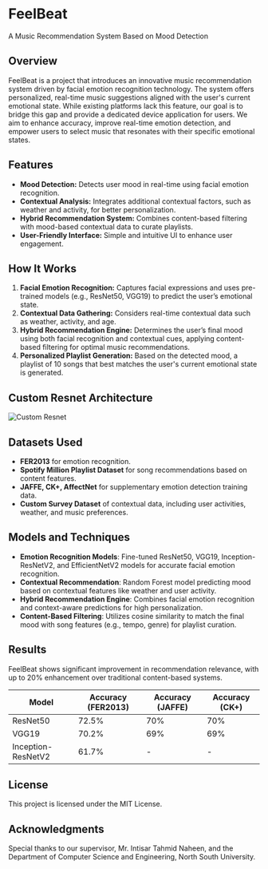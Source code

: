 # FeelBeat

A Music Recommendation System Based on Mood Detection

## Overview

FeelBeat is a project that introduces an innovative music recommendation system driven by facial emotion recognition technology. The system offers personalized, real-time music suggestions aligned with the user's current emotional state. While existing platforms lack this feature, our goal is to bridge this gap and provide a dedicated device application for users. We aim to enhance accuracy, improve real-time emotion detection, and empower users to select music that resonates with their specific emotional states. 

## Features

- **Mood Detection:** Detects user mood in real-time using facial emotion recognition.
- **Contextual Analysis:** Integrates additional contextual factors, such as weather and activity, for better personalization.
- **Hybrid Recommendation System:** Combines content-based filtering with mood-based contextual data to curate playlists.
- **User-Friendly Interface:** Simple and intuitive UI to enhance user engagement.

## How It Works

1. **Facial Emotion Recognition:** Captures facial expressions and uses pre-trained models (e.g., ResNet50, VGG19) to predict the user’s emotional state.
2. **Contextual Data Gathering:** Considers real-time contextual data such as weather, activity, and age.
3. **Hybrid Recommendation Engine:** Determines the user’s final mood using both facial recognition and contextual cues, applying content-based filtering for optimal music recommendations.
4. **Personalized Playlist Generation:** Based on the detected mood, a playlist of 10 songs that best matches the user's current emotional state is generated.

## Custom Resnet Architecture 

![Custom Resnet](https://drive.google.com/uc?export=view&id=1co0cvtBEdThOqwZnYFqjdnQe_ccV79w5)

## Datasets Used

- **FER2013** for emotion recognition.
- **Spotify Million Playlist Dataset** for song recommendations based on content features.
- **JAFFE, CK+, AffectNet** for supplementary emotion detection training data.
- **Custom Survey Dataset** of contextual data, including user activities, weather, and music preferences.

## Models and Techniques

- **Emotion Recognition Models**: Fine-tuned ResNet50, VGG19, Inception-ResNetV2, and EfficientNetV2 models for accurate facial emotion recognition.
- **Contextual Recommendation**: Random Forest model predicting mood based on contextual features like weather and user activity.
- **Hybrid Recommendation Engine**: Combines facial emotion recognition and context-aware predictions for high personalization.
- **Content-Based Filtering**: Utilizes cosine similarity to match the final mood with song features (e.g., tempo, genre) for playlist curation.

## Results

FeelBeat shows significant improvement in recommendation relevance, with up to 20% enhancement over traditional content-based systems.

| Model               | Accuracy (FER2013) | Accuracy (JAFFE) | Accuracy (CK+) |
|---------------------|--------------------|-------------------|----------------|
| ResNet50            | 72.5%              | 70%              | 70%            |
| VGG19               | 70.2%              | 69%              | 69%            |
| Inception-ResNetV2  | 61.7%              | -                | -              |


## License
This project is licensed under the MIT License.

## Acknowledgments
 Special thanks to our supervisor, Mr. Intisar Tahmid Naheen, and the Department of Computer Science and Engineering, North South University.

 
   
